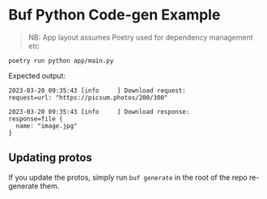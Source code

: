 # Buf Python Code-gen Example

> NB: App layout assumes Poetry used for dependency management etc

```shell
poetry run python app/main.py
```

Expected output:

```
2023-03-20 09:35:43 [info     ] Download request:              request=url: "https://picsum.photos/200/300"

2023-03-20 09:35:43 [info     ] Download response:             response=file {
  name: "image.jpg"
}
```

## Updating protos

If you update the protos, simply run `buf generate` in the root of the repo re-generate them.
